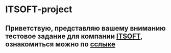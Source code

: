 # ITSOFT-project
## Приветствую, представляю вашему вниманию тестовое задание для компании [ITSOFT](https://itsoft.ru/), ознакомиться можно по [сслыке](https://rshuva1ov.github.io/students-table/)
